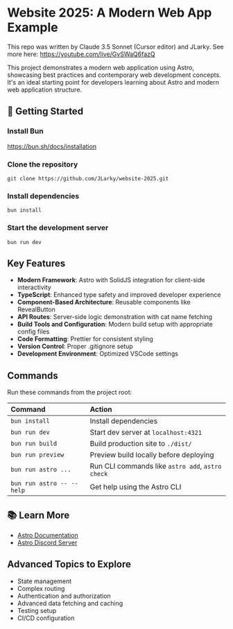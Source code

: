 # Website 2025: A Modern Web App Example

This repo was written by Claude 3.5 Sonnet (Cursor editor) and JLarky. See more here: https://youtube.com/live/GvSWaQ6fazQ

This project demonstrates a modern web application using Astro, showcasing best practices and contemporary web development concepts. It's an ideal starting point for developers learning about Astro and modern web application structure.

## 🚀 Getting Started

### Install Bun

https://bun.sh/docs/installation

### Clone the repository

```
git clone https://github.com/JLarky/website-2025.git
```

### Install dependencies

```
bun install
```

### Start the development server

```
bun run dev
```

## Key Features

- **Modern Framework**: Astro with SolidJS integration for client-side interactivity
- **TypeScript**: Enhanced type safety and improved developer experience
- **Component-Based Architecture**: Reusable components like RevealButton
- **API Routes**: Server-side logic demonstration with cat name fetching
- **Build Tools and Configuration**: Modern build setup with appropriate config files
- **Code Formatting**: Prettier for consistent styling
- **Version Control**: Proper .gitignore setup
- **Development Environment**: Optimized VSCode settings

## Commands

Run these commands from the project root:

| Command                   | Action                                           |
|:--------------------------|:-------------------------------------------------|
| `bun install`             | Install dependencies                             |
| `bun run dev`             | Start dev server at `localhost:4321`             |
| `bun run build`           | Build production site to `./dist/`               |
| `bun run preview`         | Preview build locally before deploying           |
| `bun run astro ...`       | Run CLI commands like `astro add`, `astro check` |
| `bun run astro -- --help` | Get help using the Astro CLI                     |

## 📚 Learn More

- [Astro Documentation](https://docs.astro.build)
- [Astro Discord Server](https://astro.build/chat)

## Advanced Topics to Explore

- State management
- Complex routing
- Authentication and authorization
- Advanced data fetching and caching
- Testing setup
- CI/CD configuration
